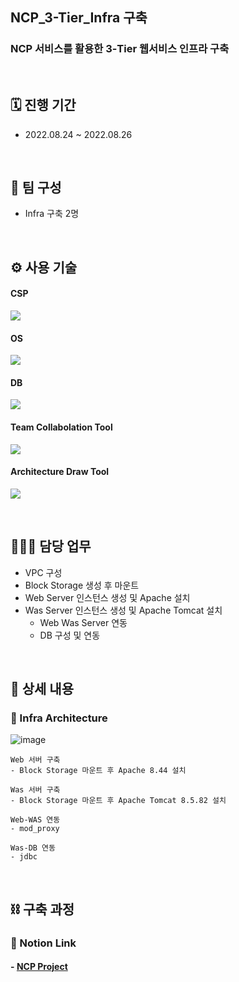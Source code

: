 ## NCP_3-Tier_Infra 구축
### NCP 서비스를 활용한 3-Tier 웹서비스 인프라 구축

</br>

## 🗓️ 진행 기간
- 2022.08.24 ~ 2022.08.26

</br>

## 👥 팀 구성
- Infra 구축 2명

</br>

## ⚙️ 사용 기술
#### CSP
<img src="https://img.shields.io/badge/Naver NCP-03C75A?style=for-the-badge&logo=Naver&logoColor=white"> <!--NCP-->

#### OS
<img src="https://img.shields.io/badge/CentOS-262577?style=for-the-badge&logo=CentOS&logoColor=white"> <!--CentOS-->

#### DB
<img src="https://img.shields.io/badge/mysql-4479A1?style=for-the-badge&logo=mysql&logoColor=white">  <!--mysql-->

#### Team Collabolation Tool
<img src="https://img.shields.io/badge/Notion-000000?style=for-the-badge&logo=Notion&logoColor=white"> <!--Notion-->

#### Architecture Draw Tool
<img src="https://img.shields.io/badge/Drawio-000000?style=for-the-badge&logo=Drawio&logoColor=white"> <!--Draw.io-->

</br>


## 🙋🏻‍♂️ 담당 업무
- VPC 구성
- Block Storage 생성 후 마운트
- Web Server 인스턴스 생성 및 Apache 설치
- Was Server 인스턴스 생성 및 Apache Tomcat 설치
    - Web Was Server 연동
    - DB 구성 및 연동

</br>

## 📝 상세 내용 
### 📌 Infra Architecture
![image](https://user-images.githubusercontent.com/117608997/216755229-52b7b5d7-86cd-42a4-9923-d1d30c20763e.png)
```
Web 서버 구축
- Block Storage 마운트 후 Apache 8.44 설치

Was 서버 구축
- Block Storage 마운트 후 Apache Tomcat 8.5.82 설치

Web-WAS 연동
- mod_proxy

Was-DB 연동
- jdbc
```

</br>

## ⛓️ 구축 과정
### 🔗 Notion Link
#### - [NCP Project](https://glen-party-257.notion.site/NCP-b08ecfc37232433f9acca9105e682b3f)
</br>
